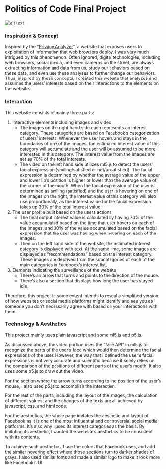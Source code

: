 # Politics of Code Final Project
![alt text](https://github.com/clarayao/poc_final_project/blob/201c389b55c7f5f5777901e7133ab1cb7049373d/img/A3A1085F-46F7-4D04-A7F0-5839F4ED7383_1_105_c.jpeg "Project Scrren Shot")

### Inspiration & Concept
Inspired by the “[Privacy Analyzer](https://privacy.net/analyzer/)”, a website that exposes users to exploitation of information that web browsers deploy, 
I was very much intrigued by this phenomenon. Often ignored, digital technologies, including web browsers, social media, and even cameras on the street, 
are always extracting information and data from us, study our behaviors based on these data, and even use these analyses to further change our behaviors. 
Thus, inspired by these concepts, I created this website that analyzes and assumes the users’ interests based on their interactions to the elements on the
website.

### Interaction
This website consists of mainly three parts: 
1. Interactive elements including images and video
   * The images on the right hand side each represents an interest category. These categories are based on Facebook’s categorization of users’ interests. Whenever the user hovers and stays in the boundaries of one of the images, the estimated interest value of this category will accumulate and the user will be assumed to be more interested in this category. The interest value from the images are set as 70% of the total interests.
   * The video on the left hand side utilizes ml5.js to detect the users’ facial expression (smiling/satisfied or not/unsatisfied). The facial expression is determined by whether the average value of the upper and lower lip’s position is higher or lower than the average value of the corner of the mouth. When the facial expression of the user is determined as smiling (satisfied) and the user is hovering on one of the images on the right, the interest value of this category will also rise proportionally, as the interest value for the facial expression takes up 30% of the total interest value.
2. The user profile built based on the users actions
   * The final output interest value is calculated by having 70% of the value accumulated based on the time that user hovers on each of the images, and 30% of the value accumulated based on the facial expression that the user was having when hovering on each of the images.
   * Then on the left hand side of the website, the estimated interest category is displayed with text. At the same time, some images are displayed as “recommendations” based on the interest category. These images are deprived from the subcategories of each of the main categories in Facebook’s interest list.
3. Elements indicating the surveillance of the website
   * There’s an arrow that turns and points to the direction of the mouse.
   * There’s also a section that displays how long the user has stayed idle.

Therefore, this project to some extent intends to reveal a simplified version of how websites or social media platforms might identify and see you as someone you don’t necessarily agree with based on your interactions with them.

### Technology & Aesthetics
This project mainly uses plain javascript and some ml5.js and p5.js. 

As discussed above, the video portion uses the “face API” in ml5.js to recognize the parts of the user’s face which would then determine the facial expressions of the user. However, the way that I defined the user’s facial expressions is not very accurate and scientific because it solely relies on the comparison of the positions of different parts of the user’s mouth. It also uses some p5.js to draw out the video.

For the section where the arrow turns according to the position of the user’s mouse, I also used p5.js to accomplish the interaction.

For the rest of the parts, including the layout of the images, the calculation of different values, and the changes of the texts are all achieved by javascript, css, and html code.


For the aesthetics, the whole page imitates the aesthetic and layout of Facebook as it is one of the most influential and controversial social media platforms. It’s also why I used its interest categories as the basis. By imitating its aesthetic, I wanted the website’s aesthetics to be consistent with its contents. 

To achieve such aesthetics, I use the colors that Facebook uses, and add the similar hovering effect where those sections turn to darker shades of grays. I also used similar fonts and made a similar logo to make it look more like Facebook’s UI.
